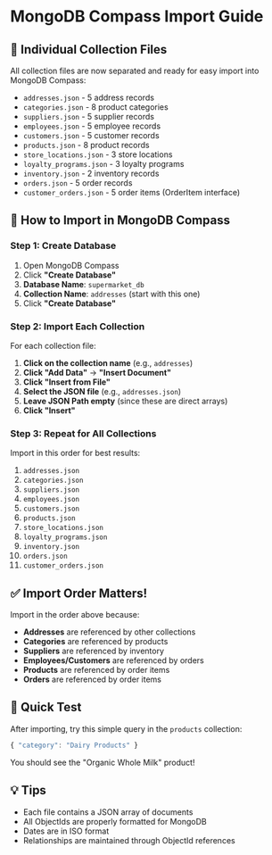 # MongoDB Compass Import Guide

## 📁 Individual Collection Files

All collection files are now separated and ready for easy import into MongoDB Compass:

- `addresses.json` - 5 address records
- `categories.json` - 8 product categories
- `suppliers.json` - 5 supplier records
- `employees.json` - 5 employee records
- `customers.json` - 5 customer records
- `products.json` - 8 product records
- `store_locations.json` - 3 store locations
- `loyalty_programs.json` - 3 loyalty programs
- `inventory.json` - 2 inventory records
- `orders.json` - 5 order records
- `customer_orders.json` - 5 order items (OrderItem interface)

## 🚀 How to Import in MongoDB Compass

### Step 1: Create Database
1. Open MongoDB Compass
2. Click **"Create Database"**
3. **Database Name**: `supermarket_db`
4. **Collection Name**: `addresses` (start with this one)
5. Click **"Create Database"**

### Step 2: Import Each Collection
For each collection file:

1. **Click on the collection name** (e.g., `addresses`)
2. **Click "Add Data"** → **"Insert Document"**
3. **Click "Insert from File"**
4. **Select the JSON file** (e.g., `addresses.json`)
5. **Leave JSON Path empty** (since these are direct arrays)
6. **Click "Insert"**

### Step 3: Repeat for All Collections
Import in this order for best results:
1. `addresses.json`
2. `categories.json`
3. `suppliers.json`
4. `employees.json`
5. `customers.json`
6. `products.json`
7. `store_locations.json`
8. `loyalty_programs.json`
9. `inventory.json`
10. `orders.json`
11. `customer_orders.json`

## ✅ Import Order Matters!
Import in the order above because:
- **Addresses** are referenced by other collections
- **Categories** are referenced by products
- **Suppliers** are referenced by inventory
- **Employees/Customers** are referenced by orders
- **Products** are referenced by order items
- **Orders** are referenced by order items

## 🎯 Quick Test
After importing, try this simple query in the `products` collection:
```javascript
{ "category": "Dairy Products" }
```

You should see the "Organic Whole Milk" product!

## 💡 Tips
- Each file contains a JSON array of documents
- All ObjectIds are properly formatted for MongoDB
- Dates are in ISO format
- Relationships are maintained through ObjectId references 